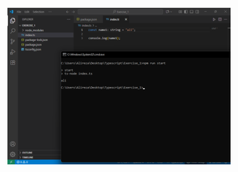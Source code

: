 ![Colorful Octocats with City Monuments](https://raw.githubusercontent.com/Alirezanasire/Typescript/refs/heads/main/Exercise_1_image/Screenshot.png)  
